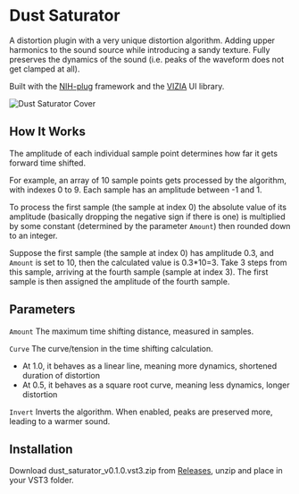 # Dust Saturator

A distortion plugin with a very unique distortion algorithm. Adding upper harmonics to the sound source while introducing a sandy texture. Fully preserves the dynamics of the sound (i.e. peaks of the waveform does not get clamped at all).

Built with the [NIH-plug](https://github.com/robbert-vdh/nih-plug) framework and the [VIZIA](https://github.com/vizia/vizia) UI library.

![Dust Saturator Cover](https://github.com/Everither/dust-saturator/assets/122586326/2fe5cdb4-72a2-4df1-8e60-20bbc46400f4)

## How It Works

The amplitude of each individual sample point determines how far it gets forward time shifted.

For example, an array of 10 sample points gets processed by the algorithm, with indexes 0 to 9.
Each sample has an amplitude between -1 and 1.

To process the first sample (the sample at index 0) the absolute value of its amplitude (basically dropping the negative sign if there is one) is multiplied by some constant (determined by the parameter `Amount`) then rounded down to an integer.

Suppose the first sample (the sample at index 0) has amplitude 0.3, and `Amount` is set to 10, then the calculated value is 0.3*10=3.
Take 3 steps from this sample, arriving at the fourth sample (sample at index 3). The first sample is then assigned the amplitude of the fourth sample.

## Parameters
`Amount` The maximum time shifting distance, measured in samples.

`Curve` The curve/tension in the time shifting calculation.

- At 1.0, it behaves as a linear line, meaning more dynamics, shortened duration of distortion
- At 0.5, it behaves as a square root curve, meaning less dynamics, longer distortion

`Invert` Inverts the algorithm. When enabled, peaks are preserved more, leading to a warmer sound. 

## Installation
Download dust_saturator_v0.1.0.vst3.zip from [Releases](https://github.com/Everither/dust-saturation/releases/tag/v0.1.0), unzip and place in your VST3 folder. 

